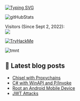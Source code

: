 

  [![Typing SVG](https://readme-typing-svg.herokuapp.com?font=Hack&color=%2388cc14&lines=What's+up!+I'm+technoHerder+-+aka+Andrew)](https://git.io/typing-svg)

  ![gitHubStats](https://github-readme-stats.vercel.app/api?username=aherd2985&show_icons=true&hide_border=false&theme=tokyonight&count_private=true&include_all_commits=true)

  <p align="left"> 
    Visitors (Since Sept 2, 2022):<br>
    <img src="https://profile-counter.glitch.me/aherd2985/count.svg" />
  </p>

  <p align="left"> 
    <a href="https://tryhackme.com/p/technoHerder"><img src="https://tryhackme-badges.s3.amazonaws.com/technoHerder.png" alt="TryHackMe" /></a>
  </p>

  <p align="left"> 
    <img src="https://media.tenor.com/wJu9Jq0LE8oAAAAC/tmnt-cowabunga.gif" alt="tmnt" />
  </p>

  ## :notebook: Latest blog posts
  <!-- BLOG-POST-LIST:START -->
  - [Chisel with Proxychains](https://hack.technoherder.com/chisel/)
  - [C# with WinAPI and P/Invoke](https://hack.technoherder.com/winapi-csharp/)
  - [Root an Android Mobile Device](https://hack.technoherder.com/rooting-android/)
  - [JWT Attacks](https://hack.technoherder.com/jwt-attacks/)
  <!-- BLOG-POST-LIST:END -->


